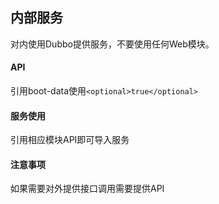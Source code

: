 ## 内部服务

对内使用Dubbo提供服务，不要使用任何Web模块。

#### API

引用boot-data使用`<optional>true</optional>`

#### 服务使用

引用相应模块API即可导入服务

#### 注意事项

如果需要对外提供接口调用需要提供API